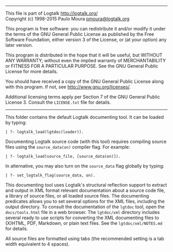 ________________________________________________________________________

This file is part of Logtalk <http://logtalk.org/>  
Copyright (c) 1998-2015 Paulo Moura <pmoura@logtalk.org>

This program is free software: you can redistribute it and/or modify
it under the terms of the GNU General Public License as published by
the Free Software Foundation, either version 3 of the License, or
(at your option) any later version.

This program is distributed in the hope that it will be useful,
but WITHOUT ANY WARRANTY; without even the implied warranty of
MERCHANTABILITY or FITNESS FOR A PARTICULAR PURPOSE.  See the
GNU General Public License for more details.

You should have received a copy of the GNU General Public License
along with this program.  If not, see <http://www.gnu.org/licenses/>.

Additional licensing terms apply per Section 7 of the GNU General
Public License 3. Consult the `LICENSE.txt` file for details.
________________________________________________________________________


This folder contains the default Logtalk documenting tool. It can
be loaded by typing:

	| ?- logtalk_load(lgtdoc(loader)).

Documenting Logtalk source code (with this tool) requires compiling
source files using the `source_data(on)` compiler flag. For example:

	| ?- logtalk_load(source_file, [source_data(on)]).

In alternative, you may also turn on the `source_data` flag globally
by typing:

	| ?- set_logtalk_flag(source_data, on).

This documenting tool uses Logtalk's structural reflection support
to extract and output in XML format relevant documentation about a
source code file, a library of source files, or all loaded source
files. The documenting predicates allows you to set several options
for the XML files, including the output directory. To consult the
documentation of the `lgtdoc` tool, open the `docs/tools.html` file
in a web browser. The `lgtdoc/xml` directory includes several ready
to use scripts for converting the XML documenting files to (X)HTML,
PDF, Markdown, or plain text files. See the `lgtdoc/xml/NOTES.md`
for details.

All source files are formatted using tabs (the recommended setting
is a tab width equivalent to 4 spaces).
